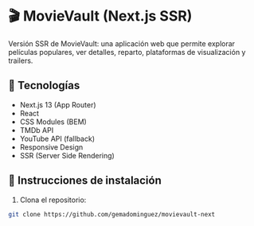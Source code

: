# 🎬 MovieVault (Next.js SSR)

Versión SSR de MovieVault: una aplicación web que permite explorar películas populares, ver detalles, reparto, plataformas de visualización y trailers.

## 🚀 Tecnologías

- Next.js 13 (App Router)
- React
- CSS Modules (BEM)
- TMDb API
- YouTube API (fallback)
- Responsive Design
- SSR (Server Side Rendering)

## 🔧 Instrucciones de instalación

1. Clona el repositorio:

```bash
git clone https://github.com/gemadominguez/movievault-next
```
